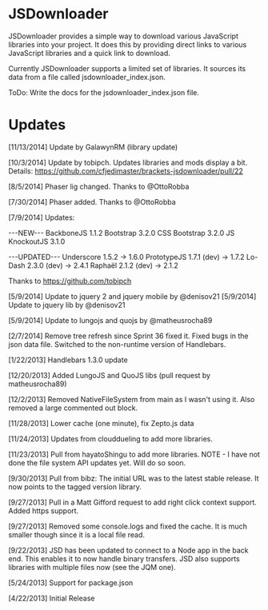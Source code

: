 JSDownloader
============

JSDownloader provides a simple way to download various JavaScript libraries into your project. It does this by providing direct
links to various JavaScript libraries and a quick link to download.

Currently JSDownloader supports a limited set of libraries. It sources its data from a file called jsdownloader_index.json. 

ToDo: Write the docs for the jsdownloader_index.json file. 

Updates
=======
[11/13/2014] Update by GalawynRM (library update)

[10/3/2014] Update by tobipch. Updates libraries and mods display a bit.
Details: https://github.com/cfjedimaster/brackets-jsdownloader/pull/22

[8/5/2014] Phaser lig changed. Thanks to @OttoRobba

[7/30/2014] Phaser added. Thanks to @OttoRobba

[7/9/2014] Updates:

---NEW---
BackboneJS 1.1.2
Bootstrap 3.2.0 CSS
Bootstrap 3.2.0 JS
KnockoutJS 3.1.0

---UPDATED---
Underscore 1.5.2 -> 1.6.0
PrototypeJS 1.7.1 (dev) -> 1.7.2
Lo-Dash 2.3.0 (dev) -> 2.4.1
Raphaël 2.1.2 (dev) -> 2.1.2

Thanks to https://github.com/tobipch

[5/9/2014] Update to jquery 2 and jquery mobile by @denisov21
[5/9/2014] Update to jquery lib by @denisov21

[5/9/2014] Update to lungojs and quojs by @matheusrocha89

[2/7/2014] Remove tree refresh since Sprint 36 fixed it. Fixed bugs in the json data file. Switched to the non-runtime version of Handlebars.

[1/22/2013] Handlebars 1.3.0 update

[12/20/2013] Added LungoJS and QuoJS libs (pull request by matheusrocha89)

[12/2/2013] Removed NativeFileSystem from main as I wasn't using it. Also removed a large commented out block.

[11/28/2013] Lower cache (one minute), fix Zepto.js data

[11/24/2013] Updates from clouddueling to add more libraries.

[11/23/2013] Pull from hayatoShingu to add more libraries. NOTE - I have not done 
the file system API updates yet. Will do so soon.

[9/30/2013] Pull from bibz: The initial URL was to the latest stable release.
It now points to the tagged version library.

[9/27/2013] Pull in a Matt Gifford request to add right click context support.
Added https support.

[9/27/2013] Removed some console.logs and fixed the cache. It is much smaller though since it is a local file read.

[9/22/2013] JSD has been updated to connect to a Node app in the back end. This enables it to now handle binary
transfers. JSD also supports libraries with multiple files now (see the JQM one).

[5/24/2013] Support for package.json

[4/22/2013] Initial Release
